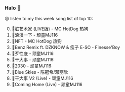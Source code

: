 

### Halo 👋

😄 listen to my this week song list of top 10:

0. 🌈脏艺术家 (LIVE版) - MC HotDog 热狗
1. 🌈浪漫一下 - 顽童MJ116
2. 🌈NFT - MC HotDog 热狗
3. 🌈Benz Remix ft. DZKNOW & 瘦子 E-SO - Finesse'Boy
4. 🌈歹性底 - 顽童MJ116
5. 🌈干大事 - 顽童MJ116
6. 🌈2030 - 顽童MJ116
7. 🌈Blue Skies - 陈冠希/邓丽欣
8. 🌈干大事 V2 (Live) - 顽童MJ116
9. 🌈Coming Home (Live) - 顽童MJ116

